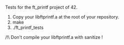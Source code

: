 Tests for the ft_printf project of 42.

1) Copy your libftprintf.a at the root of your repository.
2) make
3) ./ft_printf_tests

/!\ Don't compile your libftprintf.a with sanitize !
